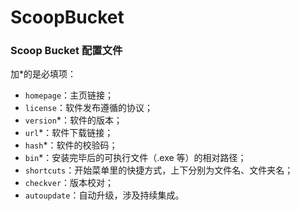 # ScoopBucket

### Scoop Bucket 配置文件

加*的是必填项：

- `homepage`：主页链接；
-	`license`：软件发布遵循的协议；
-	`version`*：软件的版本；
-	`url`*：软件下载链接；
-	`hash`*：软件的校验码；
-	`bin`*：安装完毕后的可执行文件（.exe 等）的相对路径；
-	`shortcuts`：开始菜单里的快捷方式，上下分别为文件名、文件夹名；
-	`checkver`：版本校对；
-	`autoupdate`：自动升级，涉及持续集成。
